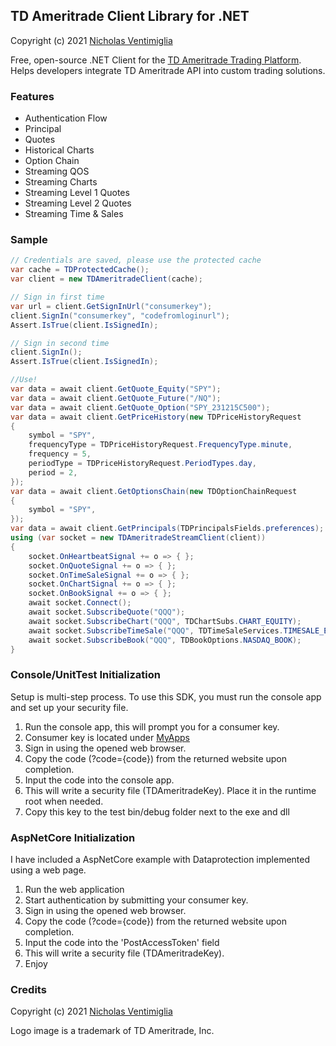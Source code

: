 ## TD Ameritrade Client Library for .NET
Copyright (c) 2021 [Nicholas Ventimiglia](https://www.nicholasventimiglia.com)

Free, open-source .NET Client for the [TD Ameritrade Trading Platform](https://www.tdameritrade.com/api.page).
Helps developers integrate TD Ameritrade API into custom trading solutions.

### Features

- Authentication Flow
- Principal
- Quotes
- Historical Charts
- Option Chain
- Streaming QOS
- Streaming Charts
- Streaming Level 1 Quotes
- Streaming Level 2 Quotes
- Streaming Time & Sales

### Sample

```csharp
// Credentials are saved, please use the protected cache
var cache = TDProtectedCache();
var client = new TDAmeritradeClient(cache);

// Sign in first time
var url = client.GetSignInUrl("consumerkey");
client.SignIn("consumerkey", "codefromloginurl");
Assert.IsTrue(client.IsSignedIn);

// Sign in second time
client.SignIn();
Assert.IsTrue(client.IsSignedIn);

//Use!
var data = await client.GetQuote_Equity("SPY");
var data = await client.GetQuote_Future("/NQ");
var data = await client.GetQuote_Option("SPY_231215C500");
var data = await client.GetPriceHistory(new TDPriceHistoryRequest
{
    symbol = "SPY",
    frequencyType = TDPriceHistoryRequest.FrequencyType.minute,
    frequency = 5,
    periodType = TDPriceHistoryRequest.PeriodTypes.day,
    period = 2,
});
var data = await client.GetOptionsChain(new TDOptionChainRequest
{
    symbol = "SPY",
});
var data = await client.GetPrincipals(TDPrincipalsFields.preferences);
using (var socket = new TDAmeritradeStreamClient(client))
{
    socket.OnHeartbeatSignal += o => { };
    socket.OnQuoteSignal += o => { };
    socket.OnTimeSaleSignal += o => { };
    socket.OnChartSignal += o => { };
    socket.OnBookSignal += o => { };
    await socket.Connect();
    await socket.SubscribeQuote("QQQ");
    await socket.SubscribeChart("QQQ", TDChartSubs.CHART_EQUITY);
    await socket.SubscribeTimeSale("QQQ", TDTimeSaleServices.TIMESALE_EQUITY);
    await socket.SubscribeBook("QQQ", TDBookOptions.NASDAQ_BOOK);
}
```
### Console/UnitTest Initialization

Setup is multi-step process. To use this SDK, you must run the console app and set up your security file.

1) Run the console app, this will prompt you for a consumer key. 
2) Consumer key is located under [MyApps](https://developer.tdameritrade.com/user/me/apps)
3) Sign in using the opened web browser. 
4) Copy the code (?code={code}) from the returned website upon completion.
5) Input the code into the console app.
6) This will write a security file (TDAmeritradeKey). Place it in the runtime root when needed.
7) Copy this key to the test bin/debug folder next to the exe and dll

### AspNetCore Initialization

I have included a AspNetCore example with Dataprotection implemented using a web page. 

1) Run the web application
2) Start authentication by submitting your consumer key.
3) Sign in using the opened web browser. 
4) Copy the code (?code={code}) from the returned website upon completion.
5) Input the code into the 'PostAccessToken' field
7) This will write a security file (TDAmeritradeKey).
8) Enjoy

### Credits

Copyright (c) 2021 [Nicholas Ventimiglia](https://www.nicholasventimiglia.com)

Logo image is a trademark of TD Ameritrade, Inc.
